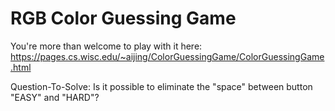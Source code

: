 # RGB Color Guessing Game  
You're more than welcome to play with it here: https://pages.cs.wisc.edu/~aijing/ColorGuessingGame/ColorGuessingGame.html  

Question-To-Solve: Is it possible to eliminate the "space" between button "EASY" and "HARD"?
